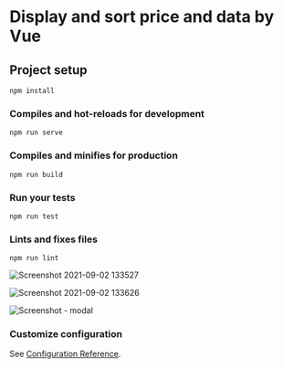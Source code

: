 # Display and sort price and data by Vue



## Project setup
```
npm install
```

### Compiles and hot-reloads for development
```
npm run serve
```

### Compiles and minifies for production
```
npm run build
```

### Run your tests
```
npm run test
```

### Lints and fixes files
```
npm run lint
```



![Screenshot 2021-09-02 133527](https://user-images.githubusercontent.com/35015159/133996370-ddf5a6c7-0a42-4f92-bff7-62f27e2bc71d.png)

![Screenshot 2021-09-02 133626](https://user-images.githubusercontent.com/35015159/133996378-ea260632-447d-434c-958a-12b1b3675e67.png)

![Screenshot - modal](https://user-images.githubusercontent.com/35015159/133996396-f8ccee51-049e-43c8-93d1-8d93ae3efe99.png)



### Customize configuration
See [Configuration Reference](https://cli.vuejs.org/config/).
